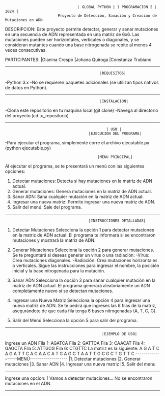                                      | GLOBAL PYTHON | 1 PROGRAMACION 2 | 2024 |
                            Proyecto de Detección, Sanación y Creación de Mutaciones en ADN

DESCRIPCION:
Este proyecto permite detectar, generar y sanar mutaciones en una secuencia de ADN representada en una matriz de 6x6. Las mutaciones pueden ser horizontales, verticales o diagonales, y se consideran mutantes cuando una base nitrogenada se repite al menos 4 veces consecutivas.

PARTICIPANTES:
|Gianina Crespo
|Johana Quiroga
|Constanza Trubiano

---

                                               |REQUISITOS|

-Python 3.x
-No se requieren paquetes adicionales (se utilizan tipos nativos de datos en Python).

---

                                               |INSTALACION|

-Clona este repositorio en tu maquina local (git clone)
-Navega al directorio del proyecto (cd tu_repositorio)

---

                                                  | USO |
                                          |EJECUCION DEL PROGRAMA|

-Para ejecutar el programa, simplemente corre el archivo ejecutable.py (python ejecutable.py)

                                              |MENU PRINCIPAL|

Al ejecutar el programa, se te presentará un menú con las siguientes opciones:

1. Detectar mutaciones: Detecta si hay mutaciones en la matriz de ADN actual.
2. Generar mutaciones: Genera mutaciones en la matriz de ADN actual.
3. Sanar ADN: Sana cualquier mutación en la matriz de ADN actual.
4. Ingresar una nueva matriz: Permite ingresar una nueva matriz de ADN.
5. Salir del menú: Sale del programa.

---

                                          |INSTRUCCIONES DETALLADAS|

1. Detectar Mutaciones
   Selecciona la opción 1 para detectar mutaciones en la matriz de ADN actual. El programa te informará si se encontraron mutaciones y mostrará la matriz de ADN.

2. Generar Mutaciones
   Selecciona la opción 2 para generar mutaciones. Se te preguntará si deseas generar un virus o una radiación:
   -Virus: Crea mutaciones diagonales.
   -Radiación: Crea mutaciones horizontales o verticales.
   Sigue las instrucciones para ingresar el nombre, la posición inicial y la base nitrogenada para la mutación.

3. Sanar ADN
   Selecciona la opción 3 para sanar cualquier mutación en la matriz de ADN actual. El programa generará aleatoriamente un ADN completamente nuevo si se detectan mutaciones.

4. Ingresar una Nueva Matriz
   Selecciona la opción 4 para ingresar una nueva matriz de ADN. Se te pedirá que ingreses las 6 filas de la matriz, asegurándote de que cada fila tenga 6 bases nitrogenadas (A, T, C, G).

5. Salir del Menú
   Selecciona la opción 5 para salir del programa.

---

                                                |EJEMPLO DE USO|

Ingrese un ADN
Fila 1: AGATCA
Fila 2: GATTCA
Fila 3: CAACAT
Fila 4: GAGCTA
Fila 5: ATTGCG
Fila 6: CTGTTC
La matriz es la siguiente:
A G A T C A
G A T T C A
C A A C A T
G A G C T A
A T T G C G
C T G T T C
------------------MENÚ-------------------
|1. Detectar mutaciones
|2. Generar mutaciones
|3. Sanar ADN
|4. Ingresar una nueva matriz
|5. Salir del menu

---

Ingrese una opcion: 1
Vamos a detectar mutaciones...
No se encontraron mutaciones en el ADN.

---
